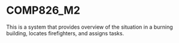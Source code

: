 # COMP826_M2
This is a system that provides overview of the situation in a burning building, locates firefighters, and assigns tasks.
